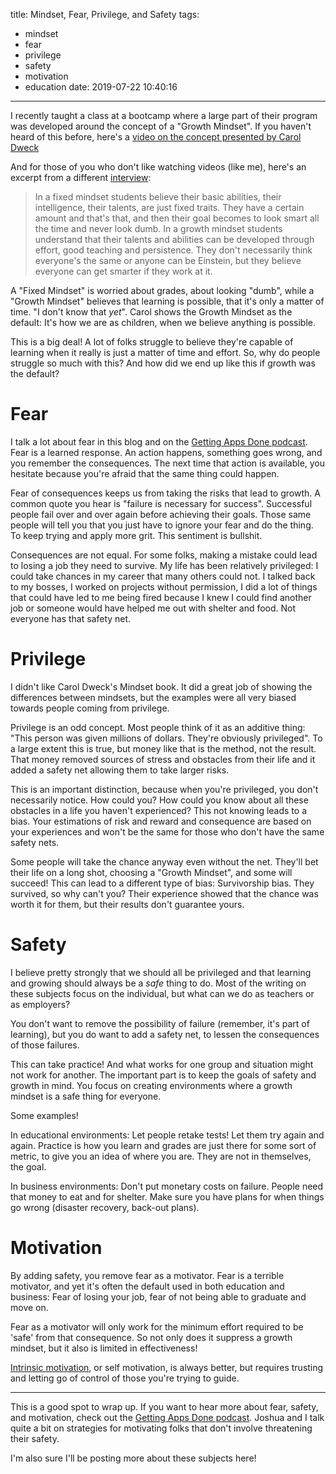 title: Mindset, Fear, Privilege, and Safety
tags:
  - mindset
  - fear
  - privilege
  - safety
  - motivation
  - education
date: 2019-07-22 10:40:16
---

I recently taught a class at a bootcamp where a large part of their program was developed around the concept of a "Growth Mindset".  If you haven't heard of this before, here's a [video on the concept presented by Carol Dweck](https://www.youtube.com/watch?v=hiiEeMN7vbQ)

And for those of you who don't like watching videos (like me), here's an excerpt from a different [interview](https://onedublin.org/2012/06/19/stanford-universitys-carol-dweck-on-the-growth-mindset-and-education/):

> In a fixed mindset students believe their basic abilities, their intelligence, their talents, are just fixed traits. They have a certain amount and that's that, and then their goal becomes to look smart all the time and never look dumb. In a growth mindset students understand that their talents and abilities can be developed through effort, good teaching and persistence. They don't necessarily think everyone's the same or anyone can be Einstein, but they believe everyone can get smarter if they work at it.

A "Fixed Mindset" is worried about grades, about looking "dumb", while a "Growth Mindset" believes that learning is possible, that it's only a matter of time. "I don't know that _yet_".  Carol shows the Growth Mindset as the default:  It's how we are as children, when we believe anything is possible.

This is a big deal!  A lot of folks struggle to believe they're capable of learning when it really is just a matter of time and effort.  So, why do people struggle so much with this?  And how did we end up like this if growth was the default?

<!-- more -->  

# Fear

I talk a lot about fear in this blog and on the [Getting Apps Done podcast](https://gettingappsdone.com).  Fear is a learned response.  An action happens, something goes wrong, and you remember the consequences.  The next time that action is available, you hesitate because you're afraid that the same thing could happen.

Fear of consequences keeps us from taking the risks that lead to growth.  A common quote you hear is "failure is necessary for success".  Successful people fail over and over again before achieving their goals.  Those same people will tell you that you just have to ignore your fear and do the thing.  To keep trying and apply more grit.  This sentiment is bullshit.

Consequences are not equal.  For some folks, making a mistake could lead to losing a job they need to survive.  My life has been relatively privileged:  I could take chances in my career that many others could not.  I talked back to my bosses, I worked on projects without permission, I did a lot of things that could have led to me being fired because I knew I could find another job or someone would have helped me out with shelter and food.  Not everyone has that safety net.

# Privilege

I didn't like Carol Dweck's Mindset book.  It did a great job of showing the differences between mindsets, but the examples were all very biased towards people coming from privilege.

Privilege is an odd concept.  Most people think of it as an additive thing: "This person was given millions of dollars.  They're obviously privileged".  To a large extent this is true, but money like that is the method, not the result.  That money removed sources of stress and obstacles from their life and it added a safety net allowing them to take larger risks.  

This is an important distinction, because when you're privileged, you don't necessarily notice.  How could you?  How could you know about all these obstacles in a life you haven't experienced?  This not knowing leads to a bias.  Your estimations of risk and reward and consequence are based on your experiences and won't be the same for those who don't have the same safety nets.

Some people will take the chance anyway even without the net.  They'll bet their life on a long shot, choosing a "Growth Mindset", and some will succeed!  This can lead to a different type of bias:  Survivorship bias.  They survived, so why can't you?  Their experience showed that the chance was worth it for them, but their results don't guarantee yours.

# Safety

I believe pretty strongly that we should all be privileged and that learning and growing should always be a _safe_ thing to do.  Most of the writing on these subjects focus on the individual, but what can we do as teachers or as employers?  

You don't want to remove the possibility of failure (remember, it's part of learning), but you do want to add a safety net, to lessen the consequences of those failures.

This can take practice!  And what works for one group and situation might not work for another.  The important part is to keep the goals of safety and growth in mind.  You focus on creating environments where a growth mindset is a safe thing for everyone. 

Some examples!

In educational environments:  Let people retake tests!  Let them try again and again.  Practice is how you learn and grades are just there for some sort of metric, to give you an idea of where you are.  They are not in themselves, the goal.

In business environments:  Don't put monetary costs on failure.  People need that money to eat and for shelter.  Make sure you have plans for when things go wrong (disaster recovery, back-out plans).

# Motivation

By adding safety, you remove fear as a motivator.  Fear is a terrible motivator, and yet it's often the default used in both education and business:  Fear of losing your job, fear of not being able to graduate and move on.

Fear as a motivator will only work for the minimum effort required to be 'safe' from that consequence.  So not only does it suppress a growth mindset, but it also is limited in effectiveness!

[Intrinsic motivation](https://en.wikipedia.org/wiki/Motivation#Intrinsic_motivation), or self motivation, is always better, but requires trusting and letting go of control of those you're trying to guide.

---

This is a good spot to wrap up.  If you want to hear more about fear, safety, and motivation, check out the [Getting Apps Done podcast](https://gettingappsdone.com).  Joshua and I talk quite a bit on strategies for motivating folks that don't involve threatening their safety.

I'm also sure I'll be posting more about these subjects here!

